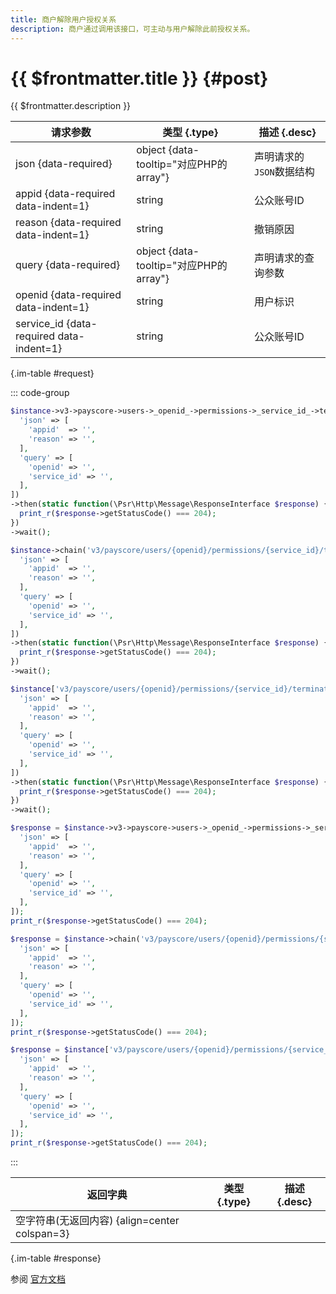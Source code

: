 ```yaml
---
title: 商户解除用户授权关系
description: 商户通过调用该接口，可主动与用户解除此前授权关系。
---
```


# {{ $frontmatter.title }} {#post}

{{ $frontmatter.description }}

| 请求参数 | 类型 {.type} | 描述 {.desc}
| --- | --- | ---
| json {data-required} | object {data-tooltip="对应PHP的array"} | 声明请求的`JSON`数据结构
| appid {data-required data-indent=1} | string | 公众账号ID
| reason {data-required data-indent=1} | string | 撤销原因
| query {data-required} | object {data-tooltip="对应PHP的array"} | 声明请求的查询参数
| openid {data-required data-indent=1} | string | 用户标识
| service_id {data-required data-indent=1} | string | 公众账号ID

{.im-table #request}

::: code-group

```php [异步纯链式]
$instance->v3->payscore->users->_openid_->permissions->_service_id_->terminate->postAsync([
  'json' => [
    'appid'  => '',
    'reason' => '',
  ],
  'query' => [
    'openid' => '',
    'service_id' => '',
  ],
])
->then(static function(\Psr\Http\Message\ResponseInterface $response) {
  print_r($response->getStatusCode() === 204);
})
->wait();
```

```php [异步声明式]
$instance->chain('v3/payscore/users/{openid}/permissions/{service_id}/terminate')->postAsync([
  'json' => [
    'appid'  => '',
    'reason' => '',
  ],
  'query' => [
    'openid' => '',
    'service_id' => '',
  ],
])
->then(static function(\Psr\Http\Message\ResponseInterface $response) {
  print_r($response->getStatusCode() === 204);
})
->wait();
```

```php [异步属性式]
$instance['v3/payscore/users/{openid}/permissions/{service_id}/terminate']->postAsync([
  'json' => [
    'appid'  => '',
    'reason' => '',
  ],
  'query' => [
    'openid' => '',
    'service_id' => '',
  ],
])
->then(static function(\Psr\Http\Message\ResponseInterface $response) {
  print_r($response->getStatusCode() === 204);
})
->wait();
```

```php [同步纯链式]
$response = $instance->v3->payscore->users->_openid_->permissions->_service_id_->terminate->post([
  'json' => [
    'appid'  => '',
    'reason' => '',
  ],
  'query' => [
    'openid' => '',
    'service_id' => '',
  ],
]);
print_r($response->getStatusCode() === 204);
```

```php [同步声明式]
$response = $instance->chain('v3/payscore/users/{openid}/permissions/{service_id}/terminate')->post([
  'json' => [
    'appid'  => '',
    'reason' => '',
  ],
  'query' => [
    'openid' => '',
    'service_id' => '',
  ],
]);
print_r($response->getStatusCode() === 204);
```

```php [同步属性式]
$response = $instance['v3/payscore/users/{openid}/permissions/{service_id}/terminate']->post([
  'json' => [
    'appid'  => '',
    'reason' => '',
  ],
  'query' => [
    'openid' => '',
    'service_id' => '',
  ],
]);
print_r($response->getStatusCode() === 204);
```

:::

| 返回字典 | 类型 {.type} | 描述 {.desc}
| --- | --- | ---
| 空字符串(无返回内容) {align=center colspan=3}

{.im-table #response}

参阅 [官方文档](https://pay.weixin.qq.com/wiki/doc/apiv3/wxpay/payscore/chapter9_1.shtml)
